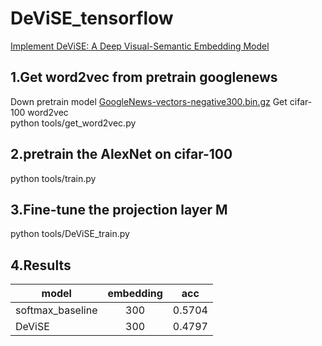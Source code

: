 # DeViSE_tensorflow
[Implement DeViSE: A Deep Visual-Semantic Embedding Model](https://static.googleusercontent.com/media/research.google.com/zh-CN//pubs/archive/41473.pdf)
## 1.Get word2vec from pretrain googlenews
  Down pretrain model [GoogleNews-vectors-negative300.bin.gz](https://drive.google.com/file/d/0B7XkCwpI5KDYNlNUTTlSS21pQmM/edit)
  Get cifar-100 word2vec  
  python tools/get_word2vec.py
  
## 2.pretrain the AlexNet on cifar-100
  python tools/train.py
  
## 3.Fine-tune the projection layer M
  python tools/DeViSE_train.py
  
## 4.Results
| model 	       |   embedding |  acc    |
| -----------------| :----------:|:-------:|
| softmax_baseline |    300		 |  0.5704 |
| DeViSE           |    300      |  0.4797 |



